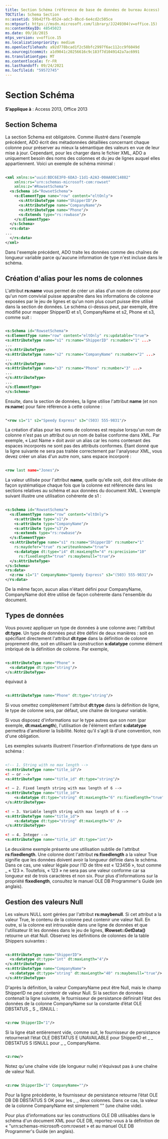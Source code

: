 ```yaml
---
title: Section Schéma (référence de base de données de bureau Access)
TOCTitle: Schema Section
ms:assetid: 59b42ffb-0524-adc3-8bcd-6e4cd2c505ce
ms:mtpsurl: https://msdn.microsoft.com/library/JJ249304(v=office.15)
ms:contentKeyID: 48545023
ms.date: 09/18/2015
mtps_version: v=office.15
ms.localizationpriority: medium
ms.openlocfilehash: a92d778bcad1f2c58bfc2997f6ac112cc9f6049d
ms.sourcegitcommit: a1d9041c20256616c9c183f7d1049142a7ac6991
ms.translationtype: MT
ms.contentlocale: fr-FR
ms.lasthandoff: 09/24/2021
ms.locfileid: "59572745"
---
```

# <a name="schema-section"></a>Section Schéma

**S’applique à** : Access 2013, Office 2013

## <a name="schema-section"></a>Section Schema

La section Schema est obligatoire. Comme illustré dans l'exemple précédent, ADO écrit des métadonnées détaillées concernant chaque colonne pour préserver au mieux la sémantique des valeurs en vue de leur mise à jour. Cependant, pour les charger dans le fichier XML, ADO a uniquement besoin des noms des colonnes et du jeu de lignes auquel elles appartiennent. Voici un exemple de schéma minimal :

```xml 
 
<xml xmlns:s="uuid:BDC6E3F0-6DA3-11d1-A2A3-00AA00C14882" 
    xmlns:rs="urn:schemas-microsoft-com:rowset" 
    xmlns:z="#RowsetSchema"> 
  <s:Schema id="RowsetSchema"> 
    <s:ElementType name="row" content="eltOnly"> 
      <s:AttributeType name="ShipperID"/> 
      <s:AttributeType name="CompanyName"/> 
      <s:AttributeType name="Phone"/> 
      <s:Extends type="rs:rowbase"/> 
    </s:ElementType> 
  </s:Schema> 
  <rs:data> 
... 
  </rs:data> 
</xml> 
```

Dans l'exemple précédent, ADO traite les données comme des chaînes de longueur variable parce qu'aucune information de type n'est incluse dans le schéma.

## <a name="creating-aliases-for-column-names"></a>Création d'alias pour les noms de colonnes

L'attribut **rs:name**  vous permet de créer un alias d'un nom de colonne pour qu'un nom convivial puisse apparaître dans les informations de colonne exposées par le jeu de lignes et qu'un nom plus court puisse être utilisé dans la section de données. Le schéma ci-dessus peut, par exemple, être modifié pour mapper ShipperID et s1, CompanyName et s2, Phone et s3, comme suit :

```xml 
 
<s:Schema id="RowsetSchema">  
<s:ElementType name="row" content="eltOnly" rs:updatable="true">  
<s:AttributeType name="s1" rs:name="ShipperID" rs:number="1" ...>  
... 
</s:AttributeType>  
<s:AttributeType name="s2" rs:name="CompanyName" rs:number="2" ...>  
... 
</s:AttributeType>  
<s:AttributeType name="s3" rs:name="Phone" rs:number="3" ...>  
... 
</s:AttributeType>  
... 
</s:ElementType>  
</s:Schema>  
```

Ensuite, dans la section de données, la ligne utilise l'attribut **name** (et non **rs:name**) pour faire référence à cette colonne :

```xml 
 
"<row s1="1" s2="Speedy Express" s3="(503) 555-9831"/> 
```

La création d'alias pour les noms de colonnes est requise lorsqu'un nom de colonne n'est pas un attribut ou un nom de balise conforme dans XML. Par exemple, « Last Name » doit avoir un alias car les noms contenant des espaces incorporés ne sont pas des attributs conformes. Étant donné que la ligne suivante ne sera pas traitée correctement par l'analyseur XML, vous devez créer un alias d'un autre nom, sans espace incorporé :

```xml 
 
<row last name="Jones"/> 
```

La valeur utilisée pour l'attribut **name**, quelle qu'elle soit, doit être utilisée de façon systématique chaque fois que la colonne est référencée dans les sections relatives au schéma et aux données du document XML. L'exemple suivant illustre une utilisation cohérente de s1 :

```xml 
 
<s:Schema id="RowsetSchema"> 
  <s:ElementType name="row" content="eltOnly"> 
    <s:attribute type="s1"/> 
    <s:attribute type="CompanyName"/> 
    <s:attribute type="s3"/> 
    <s:extends type="rs:rowbase"/> 
  </s:ElementType> 
  <s:AttributeType name="s1" rs:name="ShipperID" rs:number="1"  
    rs:maydefer="true" rs:writeunknown="true"> 
    <s:datatype dt:type="i4" dt:maxLength="4" rs:precision="10"  
      rs:fixedlength="true" rs:maybenull="true"/> 
  </s:AttributeType> 
</s:Schema> 
<rs:data> 
  <z:row s1="1" CompanyName="Speedy Express" s3="(503) 555-9831"/> 
</rs:data> 
```

De la même façon, aucun alias n'étant défini pour CompanyName, CompanyName doit être utilisé de façon cohérente dans l'ensemble du document.

## <a name="data-types"></a>Types de données

Vous pouvez appliquer un type de données à une colonne avec l'attribut **dt:type**. Un type de données peut être défini de deux manières : soit en spécifiant directement l'attribut **dt:type** dans la définition de colonne proprement dite, soit en utilisant la construction **s:datatype** comme élément imbriqué de la définition de colonne. Par exemple,

```xml 
 
<s:AttributeType name="Phone" > 
  <s:datatype dt:type="string"/> 
</s:AttributeType> 
```

équivaut à

```xml 
 
<s:AttributeType name="Phone" dt:type="string"/> 
```

Si vous omettez complètement l'attribut **dt:type** dans la définition de ligne, le type de colonne sera, par défaut, une chaîne de longueur variable.

Si vous disposez d'informations sur le type autres que son nom (par exemple, **dt:maxLength**), l'utilisation de l'élément enfant **s:datatype** permettra d'améliorer la lisibilité. Notez qu'il s'agit là d'une convention, non d'une obligation.

Les exemples suivants illustrent l'insertion d'informations de type dans un schéma :

```xml 
 
<!-- 1. String with no max length --> 
<s:AttributeType name="title_id"/> 
<! — or --> 
<s:AttributeType name="title_id" dt:type="string"/> 
 
<! — 2. Fixed length string with max length of 6 --> 
<s:AttributeType name="title_id"> 
    <s:datatype dt:type="string" dt:maxLength="6" rs:fixedlength="true" /> 
</s:AttributeType> 
 
<! — 3. Variable length string with max length of 6 --> 
<s:AttributeType name="title_id"> 
    <s:datatype dt:type="string" dt:maxLength="6" /> 
</s:AttributeType> 
 
<! — 4. Integer --> 
<s:AttributeType name="title_id" dt:type="int"/> 
```

Le deuxième exemple présente une utilisation subtile de l'attribut **rs:fixedlength**. Une colonne dont l'attribut **rs:fixedlength** a la valeur True signifie que les données doivent avoir la longueur définie dans le schéma. Dans ce cas, une valeur légale pour l’ID de titre est « 123456 », tout comme \_ « 123 ». Toutefois, « 123 » ne sera pas une valeur conforme car sa longueur est de trois caractères et non six. Pour plus d'informations sur la propriété **fixedlength**, consultez le manuel OLE DB Programmer's Guide (en anglais).

## <a name="handling-nulls"></a>Gestion des valeurs Null

Les valeurs NULL sont gérées par l'attribut **rs:maybenull**. Si cet attribut a la valeur True, le contenu de la colonne peut contenir une valeur Null. En outre, si la colonne est introuvable dans une ligne de données et que l'utilisateur lit les données dans le jeu de lignes, **IRowset::GetData()** retourne un état Null. Observez les définitions de colonnes de la table Shippers suivantes :

```xml 
 
<s:AttributeType name="ShipperID"> 
  <s:datatype dt:type="int" dt:maxLength="4"/> 
</s:AttributeType> 
<s:AttributeType name="CompanyName"> 
  <s:datatype dt:type="string" dt:maxLength="40" rs:maybenull="true"/> 
</s:AttributeType> 
```

D'après la définition, la valeur CompanyName peut être Null, mais le champ ShipperID ne peut contenir de valeur Null. Si la section de données contenait la ligne suivante, le fournisseur de persistance définirait l’état des données de la colonne CompanyName sur la constante d’état OLE DBSTATUS \_ S \_ ISNULL :

```xml 
 
<z:row ShipperID="1"/> 
```

Si la ligne était entièrement vide, comme suit, le fournisseur de persistance retournerait l’état OLE DBSTATUS E UNAVAILABLE pour ShipperID et \_ \_ DBSTATUS S ISNULL pour \_ \_ CompanyName.

```xml 
 
<z:row/>  
```

Notez qu'une chaîne vide (de longueur nulle) n'équivaut pas à une chaîne de valeur Null.

```xml 
 
<z:row ShipperID="1" CompanyName=""/> 
```

Pour la ligne précédente, le fournisseur de persistance retourne l’état OLE DB DB DBSTATUS S OK pour les \_ \_ deux colonnes. Dans ce cas, la valeur de la colonne CompanyName est simplement "" (une chaîne vide).

Pour plus d'informations sur les constructions OLE DB utilisables dans le schéma d'un document XML pour OLE DB, reportez-vous à la définition de « "urn:schemas-microsoft-com:rowset » et au manuel OLE DB Programmer's Guide (en anglais).

